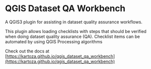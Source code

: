 # QGIS Dataset QA Workbench

A QGIS3 plugin for assisting in dataset quality assurance workflows.

This plugin allows loading checklists with steps that should be verified 
when doing dataset quality assurance (QA). Checklist items can be automated 
by using QGIS Processing algorithms

Check out the docs at [https://kartoza.github.io/qgis_dataset_qa_workbench](https://kartoza.github.io/qgis_dataset_qa_workbench)
